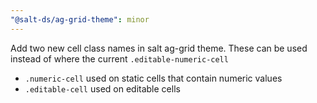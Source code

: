 ```yaml
---
"@salt-ds/ag-grid-theme": minor
---
```


Add two new cell class names in salt ag-grid theme. These can be used instead of where the current `.editable-numeric-cell` 

- `.numeric-cell` used on static cells that contain numeric values
- `.editable-cell` used on editable cells
